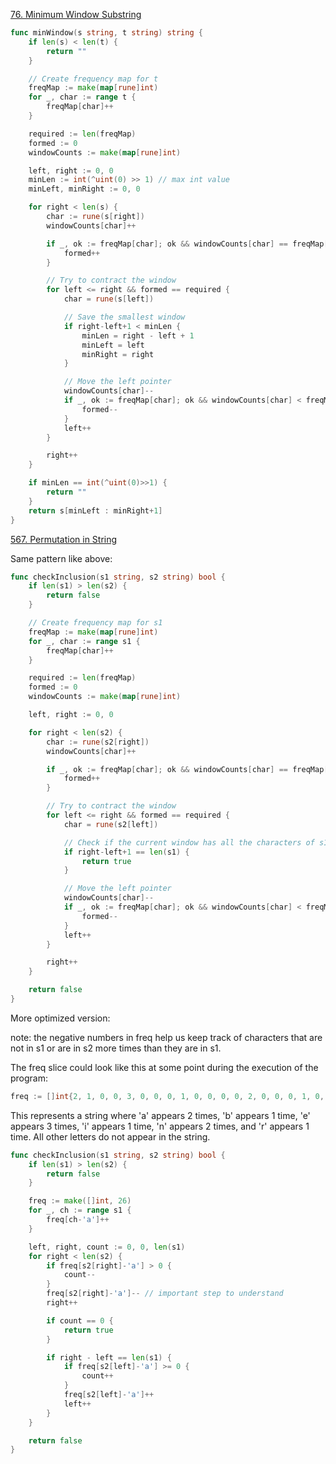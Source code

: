 [76. Minimum Window Substring](https://leetcode.com/problems/minimum-window-substring/description/)

```go
func minWindow(s string, t string) string {
    if len(s) < len(t) {
        return ""
    }

    // Create frequency map for t
    freqMap := make(map[rune]int)
    for _, char := range t {
        freqMap[char]++
    }

    required := len(freqMap)
    formed := 0
    windowCounts := make(map[rune]int)

    left, right := 0, 0
    minLen := int(^uint(0) >> 1) // max int value
    minLeft, minRight := 0, 0

    for right < len(s) {
        char := rune(s[right])
        windowCounts[char]++

        if _, ok := freqMap[char]; ok && windowCounts[char] == freqMap[char] {
            formed++
        }

        // Try to contract the window
        for left <= right && formed == required {
            char = rune(s[left])

            // Save the smallest window
            if right-left+1 < minLen {
                minLen = right - left + 1
                minLeft = left
                minRight = right
            }

            // Move the left pointer
            windowCounts[char]--
            if _, ok := freqMap[char]; ok && windowCounts[char] < freqMap[char] {
                formed--
            }
            left++
        }

        right++
    }

    if minLen == int(^uint(0)>>1) {
        return ""
    }
    return s[minLeft : minRight+1]
}
```

[567. Permutation in String](http://leetcode.com/problems/permutation-in-string/)

Same pattern like above:

```go
func checkInclusion(s1 string, s2 string) bool {
    if len(s1) > len(s2) {
        return false
    }

    // Create frequency map for s1
    freqMap := make(map[rune]int)
    for _, char := range s1 {
        freqMap[char]++
    }

    required := len(freqMap)
    formed := 0
    windowCounts := make(map[rune]int)

    left, right := 0, 0

    for right < len(s2) {
        char := rune(s2[right])
        windowCounts[char]++

        if _, ok := freqMap[char]; ok && windowCounts[char] == freqMap[char] {
            formed++
        }

        // Try to contract the window
        for left <= right && formed == required {
            char = rune(s2[left])

            // Check if the current window has all the characters of s1
            if right-left+1 == len(s1) {
                return true
            }

            // Move the left pointer
            windowCounts[char]--
            if _, ok := freqMap[char]; ok && windowCounts[char] < freqMap[char] {
                formed--
            }
            left++
        }

        right++
    }

    return false
}
```

More optimized version:

note: the negative numbers in freq help us keep track of characters that are not in s1 or are in s2 more times than they are in s1.

The freq slice could look like this at some point during the execution of the program:

```go
freq := []int{2, 1, 0, 0, 3, 0, 0, 0, 1, 0, 0, 0, 0, 2, 0, 0, 0, 1, 0, 0, 0, 0, 0, 0, 0, 0}
```

This represents a string where 'a' appears 2 times, 'b' appears 1 time, 'e' appears 3 times, 'i' appears 1 time, 'n' appears 2 times, and 'r' appears 1 time. All other letters do not appear in the string.

```go
func checkInclusion(s1 string, s2 string) bool {
    if len(s1) > len(s2) {
        return false
    }

    freq := make([]int, 26)
    for _, ch := range s1 {
        freq[ch-'a']++
    }

    left, right, count := 0, 0, len(s1)
    for right < len(s2) {
        if freq[s2[right]-'a'] > 0 {
            count--
        }
        freq[s2[right]-'a']-- // important step to understand
        right++

        if count == 0 {
            return true
        }

        if right - left == len(s1) {
            if freq[s2[left]-'a'] >= 0 {
                count++
            }
            freq[s2[left]-'a']++
            left++
        }
    }

    return false
}
```
